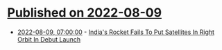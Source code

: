 # [Published on 2022-08-09](index.md)

* [2022-08-09, 07:00:00](https://science.slashdot.org/story/22/08/08/2210246/indias-rocket-fails-to-put-satellites-in-right-orbit-in-debut-launch?utm_source=rss1.0mainlinkanon&utm_medium=feed) - [India's Rocket Fails To Put Satellites In Right Orbit In Debut Launch](https://science.slashdot.org/story/22/08/08/2210246/indias-rocket-fails-to-put-satellites-in-right-orbit-in-debut-launch?utm_source=rss1.0mainlinkanon&utm_medium=feed)
